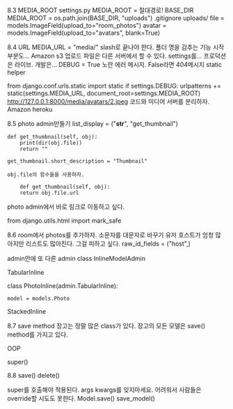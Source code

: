 8.3
MEDIA_ROOT
settings.py
MEDIA_ROOT = 
절대경로!
BASE_DIR
MEDIA_ROOT = os.path.join(BASE_DIR, "uploads")
.gitignore
uploads/
file = models.ImageField(upload_to="room_photos")
avatar = models.ImageField(upload_to="avatars", blank=True)

8.4
URL
MEDIA_URL = "media/"
slash로 끝나야 한다.
폴더 명을 감추는 기능
시작 부분도...
Amazon s3
업로드 파일은 다른 서버에서 할 수 있다.
settings를...
프로덕션은 라이브.
개발은...
DEBUG = True
노란 에러 메시지. False라면 404메시지
static helper

from django.conf.urls.static import static
if settings.DEBUG:
    urlpatterns += static(settings.MEDIA_URL, document_root=settings.MEDIA_ROOT)
http://127.0.0.1:8000/media/avatars/2.jpeg
코드와 미디어 서버를 분리하자.
Amazon heroku

8.5
photo admin만들기
    list_display = ("__str__", "get_thumbnail")

    def get_thumbnail(self, obj):
        print(dir(obj.file))
        return ""

    get_thumbnail.short_description = "Thumbnail"

    obj.file의 함수들을 사용하자.

        def get_thumbnail(self, obj):
        return obj.file.url

photo admin에서 바로 링크로 이동하고 싶다.

from django.utils.html import mark_safe

8.6
room에서 photos를 추가하자.
소문자를 대문자로 바꾸기
유저 호스트가 엄청 많아지만 리스트도 많아진다. 그걸 피하고 싶다.
    raw_id_fields = ("host",)

admin안에 또 다른 admin
class InlineModelAdmin

TabularInline

class PhotoInline(admin.TabularInline):

    model = models.Photo

StackedInline

8.7
save method
장고는 정말 많은 class가 있다.
장고의 모든 모델은 save() method를 가지고 있다.

OOP

super()

8.8
save()
delete()

super를 호출해야 적용된다.
args kwargs를 잊지마세요.
어려워서 사람들은 override할 시도도 못한다.
Model.save()
save_model()